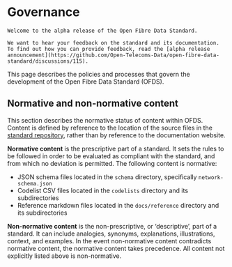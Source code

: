# Governance

```{admonition} Alpha consultation
Welcome to the alpha release of the Open Fibre Data Standard.

We want to hear your feedback on the standard and its documentation. To find out how you can provide feedback, read the [alpha release announcement](https://github.com/Open-Telecoms-Data/open-fibre-data-standard/discussions/115).
```

This page describes the policies and processes that govern the development of the Open Fibre Data Standard (OFDS).

## Normative and non-normative content

This section describes the normative status of content within OFDS. Content is defined by reference to the location of the source files in the [standard repository](https://github.com/Open-Telecoms-Data/open-fibre-data-standard), rather than by reference to the documentation website.

**Normative content** is the prescriptive part of a standard. It sets the rules to be followed in order to be evaluated as compliant with the standard, and from which no deviation is permitted.  The following content is normative:

* JSON schema files located in the `schema` directory, specifically `network-schema.json`
* Codelist CSV files located in the `codelists` directory and its subdirectories
* Reference markdown files located in the `docs/reference` directory and its subdirectories

**Non-normative content** is the non-prescriptive, or ‘descriptive’, part of a standard. It can include analogies, synonyms, explanations, illustrations, context, and examples. In the event non-normative content contradicts normative content, the normative content takes precedence. All content not explicitly listed above is non-normative.
